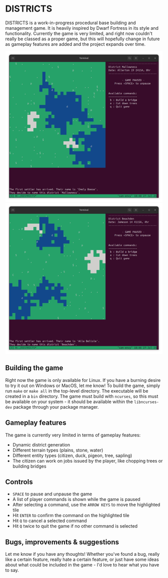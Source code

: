 # DISTRICTS
DISTRICTS is a work-in-progress procedural base building and management game. It is heavily inspired by Dwarf Fortress in its style and functionality.
Currently the game is very limited, and right now couldn't really be classed as a proper game, but this will hopefully change in future as gameplay features are added and the project expands over time.

<p>
	<img src="docs/mallowness.png" alt="District" width="500"/>
	<img src="docs/beachden.png" alt="District" width="500"/>
</p>

## Building the game
Right now the game is only available for Linux. If you have a burning desire to try it out on Windows or MacOS, let me know!
To build the game, simply run `make` or `make all` in the top-level directory. The executable will be created in a `bin` directory.
The game must build with `ncurses`, so this must be available on your system - it should be available within the `libncurses-dev` package through your package manager.

## Gameplay features
The game is currently very limited in terms of gameplay features:
- Dynamic district generation
- Different terrain types (plains, stone, water)
- Different entity types (citizen, duck, pigeon, tree, sapling)
- The citizen can work on jobs issued by the player, like chopping trees or building bridges

## Controls
- `SPACE` to pause and unpause the game
- A list of player commands is shown while the game is paused
- After selecting a command, use the `ARROW KEYS` to move the highlighted tile
- Hit `ENTER` to confirm the command on the highlighted tile
- Hit `Q` to cancel a selected command
- Hit `Q` twice to quit the game if no other command is selected

## Bugs, improvements & suggestions
Let me know if you have any thoughts! Whether you've found a bug, really like a certain feature, really hate a certain feature,
or just have some ideas about what could be included in the game - I'd love to hear what you have to say.
